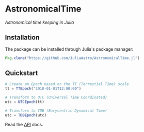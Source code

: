 # AstronomicalTime

*Astronomical time keeping in Julia*

## Installation

The package can be installed through Julia's package manager:

```julia
Pkg.clone("https://github.com/JuliaAstro/AstronomicalTime.jl")
```

## Quickstart

```julia
# Create an Epoch based on the TT (Terrestial Time) scale
tt = TTEpoch("2018-01-01T12:00:00")

# Transform to UTC (Universal Time Coordinated)
utc = UTCEpoch(tt)

# Transform to TDB (Barycentric Dynamical Time)
utc = TDBEpoch(utc)
```

Read the [API](@ref) docs.

